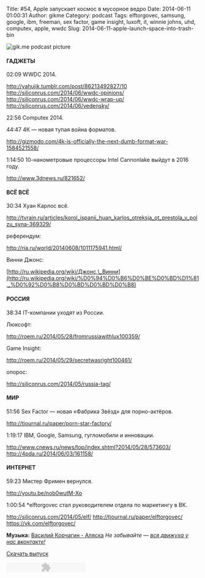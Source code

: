 Title: #54, Apple запускает космос в мусорное ведро
Date: 2014-06-11 01:00:31
Author: gikme
Category: podcast
Tags: elftorgovec, samsung, google, ibm, freeman, sex factor, game insight, luxoft, it, winnie johns, uhd, computex, apple, wwdc
Slug: 2014-06-11-apple-launch-space-into-trash-bin

![gik.me podcast picture](http://1.bp.blogspot.com/-VtzhQnAvr4Y/U5dDkKMHs7I/AAAAAAAAPok/Tb37baVDgFo/s1600/gikme-pic-s02e54.jpg)

#### ГАДЖЕТЫ


02:09 WWDC 2014.

<http://yahujik.tumblr.com/post/86213492827/10>
<http://siliconrus.com/2014/06/wwdc-opinions/>
<http://siliconrus.com/2014/06/wwdc-wrap-up/>
<http://siliconrus.com/2014/06/vedensky/>

22:56 Computex 2014.


44:47 4К — новая тупая война форматов.

<http://gizmodo.com/4k-is-officially-the-next-dumb-format-war-1584521558/>

1:14:50 10-нанометровые процессоры Intel Cannonlake выйдут в 2016 году.

<http://www.3dnews.ru/821652/>


#### ВСЁ ВСЁ


30:34 Хуан Карлос всё.

<http://tvrain.ru/articles/korol_ispanii_huan_karlos_otreksja_ot_prestola_v_polzu_syna-369329/>

референдум:

<http://ria.ru/world/20140608/1011175941.html/>

Винни Джонс:

[http://ru.wikipedia.org/wiki/Джонс,\_Винни](http://ru.wikipedia.org/wiki/%D0%94%D0%B6%D0%BE%D0%BD%D1%81,_%D0%92%D0%B8%D0%BD%D0%BD%D0%B8)


#### РОССИЯ


38:34 IT-компании уходят из России.


Люксофт:

<http://roem.ru/2014/05/28/fromrussiawithlux100359/>

Game Insight:

<http://roem.ru/2014/05/29/secretwasright100461/>

опорос:

<http://siliconrus.com/2014/05/russia-tag/>


#### МИР


51:56 Sex Factor — новая «Фабрика Звёзд» для порно-актёров.

<http://tjournal.ru/paper/porn-star-factory/>

1:19:17 IBM, Google, Samsung, гугломобили и инновации.

<http://www.cnews.ru/news/top/index.shtml?2014/05/28/573603/>
<http://4pda.ru/2014/06/03/161158/>


#### ИНТЕРНЕТ


59:23 Мистер Фримен вернулся.

<http://youtu.be/nob0wutM-Xo>

1:00:54 \*elftorgovec стал руководителем отдела по маркетингу в ВК.

<http://siliconrus.com/2014/05/elf/>
<http://tjournal.ru/paper/elftorgovec/>
<https://vk.com/elftorgovec/>


**Музыка:** [Василий Корчагин - Аляска](http://vk.com/bacc3)
*Не забывайте — [вся движуха у нас вконтакте!](http://vk.com/gikme)*

[Скачать
выпуск](http://static.qnub.ru/gik.me/mp3/s02/00054-apple-launch-space-into-trash-bin.mp3)

<embed type="application/x-shockwave-flash" src="http://assets.tumblr.com/swf/audio_player.swf?audio_file=http%3A%2F%2Fstatic.qnub.ru%2Fgik.me%2Fmp3%2Fs02%2F00054-apple-launch-space-into-trash-bin.mp3&amp;color=FFFFFF" height="27" width="207" quality="best" wmode="opaque">
</embed>

